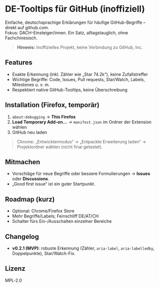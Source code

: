 # DE-Tooltips für GitHub (inoffiziell)

Einfache, deutschsprachige Erklärungen für häufige GitHub-Begriffe – direkt auf github.com.  
Fokus: DACH-Einsteiger/innen. Ein Satz, alltagstauglich, ohne Fachchinesisch.

> **Hinweis:** Inoffizielles Projekt, keine Verbindung zu GitHub, Inc.

## Features
- Exakte Erkennung (inkl. Zähler wie „Star 74.2k“), keine Zufallstreffer
- Wichtige Begriffe: Code, Issues, Pull requests, Star/Watch, Labels, Milestones u. v. m.
- Respektiert native GitHub-Tooltips, keine Überschreibung

## Installation (Firefox, temporär)
1. `about:debugging` → **This Firefox**  
2. **Load Temporary Add-on…** → `manifest.json` im Ordner der Extension wählen  
3. GitHub neu laden

> Chrome: „Entwicklermodus“ → „Entpackte Erweiterung laden“ → Projektordner wählen (nicht final getestet).

## Mitmachen
- Vorschläge für neue Begriffe oder bessere Formulierungen → **Issues** oder **Discussions**.
- „Good first issue“ ist ein guter Startpunkt.

## Roadmap (kurz)
- Optional: Chrome/Firefox Store
- Mehr Begriffe/Labels; Feinschliff DE/AT/CH
- Schalter fürs Ein-/Ausschalten einzelner Bereiche

## Changelog
- **v0.2.1 (MVP)**: robuste Erkennung (Zähler, `aria-label`, `aria-labelledby`, Doppelpunkte), Star/Watch-Fix.

## Lizenz
MPL-2.0
